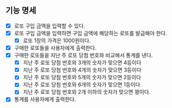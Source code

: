 ## 기능 명세
- [x] 로또 구입 금액을 입력할 수 있다.
- [x] 로또 구입 금액을 입력하면 구입 금액에 해당하는 로또를 발급해야 한다.
  - [x] 로또 1장의 가격은 1000원이다.
- [x] 구매한 로또들을 사용자에게 출력한다.
- [x] 구매한 로또들을 지난 주 로또 당첨 번호와 비교해서 통계를 낸다.
  - [x] 지난 주 로또 당첨 번호와 3개의 숫자가 맞으면 4등이다
  - [x] 지난 주 로또 당첨 번호와 4개의 숫자가 맞으면 3등이다
  - [x] 지난 주 로또 당첨 번호와 5개의 숫자가 맞으면 2등이다
  - [x] 지난 주 로또 당첨 번호와 6개의 숫자가 맞으면 1등이다
  - [x] 지난 주 로또 당첨 번호와 2개 이하의 숫자가 맞으면 꽝이다.
- [x] 통계를 사용자에게 출력한다.